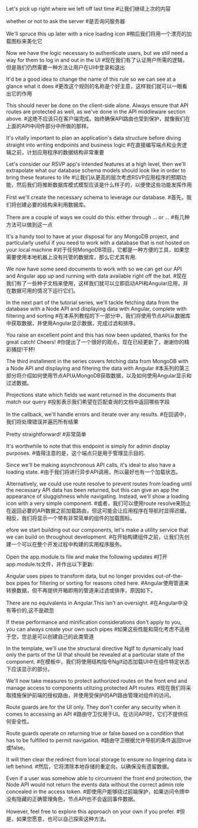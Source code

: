 Let's pick up right where we left off last time 
#让我们继续上次的内容

whether or not to ask the server 
#是否询问服务器

We'll spruce this up later with a nice loading icon 
#稍后我们将用一个漂亮的加载图标来美化它

Now we have the logic necessary to authenticate users, but we still need a way for them to log in and out in the UI
#现在我们有了认证用户所需的逻辑，但是我们仍然需要一种方法让用户在UI中登录和退出

It'd be a good idea to change the name of this rule so we can see at a glance what it does
#更改这个规则的名称是个好主意，这样我们就可以一眼看出它的作用

This should never be done on the client-side alone. Always ensure that API routes are protected as well, as we've done in the API middleware section above.
#这绝不应该只在客户端完成。始终确保API路由也受到保护，就像我们在上面的API中间件部分中所做的那样。

It's vitally important to plan an application's data structure before diving straight into writing endpoints and business logic
#在直接编写端点和业务逻辑之前，计划应用程序的数据结构非常重要

Let's consider our RSVP app's intended features at a high level, then we'll extrapolate what our database schema models should look like in order to bring these features to life
#让我们从更高的层次考虑RSVP应用程序的预期功能，然后我们将推断数据库模式模型应该是什么样子的，以便使这些功能发挥作用

First we'll create the necessary schema to leverage our database.
#首先，我们将创建必要的结构来利用数据库。

There are a couple of ways we could do this: either through ... or ... 
#有几种方法可以做到这一点

It's a handy tool to have at your disposal for any MongoDB project, and particularly useful if you need to work with a database that is not hosted on your local machine
#对于任何MongoDB项目，它都是一种方便的工具，如果您需要使用本地机器上没有托管的数据库，那么它尤其有用.

We now have some seed documents to work with so we can get our API and Angular app up and running with data available right off the bat.
#现在我们有了一些种子文档来使用，这样我们就可以立即启动API和Angular应用，并在数据可用的情况下运行它们。

In the next part of the tutorial series, we'll tackle fetching data from the database with a Node API and displaying data with Angular, complete with filtering and sorting
#在本系列教程的下一部分中，我们将使用节点API从数据库中获取数据，并使用Angular显示数据，完成过滤和排序。

You raise an excellent point and this has now been updated, thanks for the great catch! Cheers! 
#你提出了一个很好的观点，现在已经更新了，谢谢你的精彩捕捉!干杯!

The third installment in the series covers fetching data from MongoDB with a Node API and displaying and filtering the data with Angular 
#本系列的第三部分将介绍如何使用节点API从MongoDB获取数据，以及如何使用Angular显示和过滤数据。

Projections state which fields we want returned in the documents that match our query 
#投影表示我们希望在匹配查询的文档中返回哪些字段

In the callback, we'll handle errors and iterate over any results. 
#在回调中，我们将处理错误并遍历所有结果

Pretty straightforward! 
#非常简单

It's worthwhile to note that this endpoint is simply for admin display purposes.
#值得注意的是，这个端点只是用于管理显示目的. 

Since we'll be making asynchronous API calls, it's ideal to also have a loading state. 
#由于我们将进行异步API调用，所以最好也有一个加载状态。

Alternatively, we could use route resolve to prevent routes from loading until the necessary API data has been returned, but this can give an app the appearance of sluggishness while navigating. Instead, we'll show a loading icon with a very simple component.
#或者，我们可以使用route resolve来防止在返回必要的API数据之前加载路由，但这可能会让应用程序在导航时显得迟缓。相反，我们将显示一个带有非常简单的组件的加载图标。

efore we start building out our components, let's make a utility service that we can build on throughout development.
#在开始构建组件之前，让我们先创建一个可以在整个开发过程中构建的实用程序服务。

Open the app.module.ts file and make the following updates 
#打开app.module.ts文件，并作出以下更新:

Angular uses pipes to transform data, but no longer provides out-of-the-box pipes for filtering or sorting for reasons cited here. 
#Angular使用管道来转换数据，但不再提供开箱即用的管道来过滤或排序，原因如下。

There are no equivalents in Angular.This isn't an oversight.
#在Angular中没有等价的,这不是疏忽

If these performance and minification considerations don't apply to you, you can always create your own such pipes 
#如果这些性能和简化考虑不适用于您，您总是可以创建自己的此类管道

In the template, we'll use the structural directive NgIf to dynamically load only the parts of the UI that should be revealed at a particular state of the component. 
#在模板中，我们将使用结构指令NgIf动态加载UI中在组件特定状态下应该显示的部分。

We'll now take measures to protect authorized routes on the front end and manage access to components utilizing protected API routes. 
#现在我们将采取措施保护前端的授权路由，并使用受保护的API路由管理对组件的访问。

Route guards are for the UI only. They don't confer any security when it comes to accessing an API 
#路由守卫仅用于UI。在访问API时，它们不提供任何安全性。

Route guards operate on returning true or false based on a condition that has to be fulfilled to permit navigation.
#路由守卫根据允许导航的条件返回true或false。

It will then clear the redirect from local storage to ensure no lingering data is left behind.
#然后，它将清除本地存储的重定向，以确保没有遗留数据。

Even if a user was somehow able to circumvent the front end protection, the Node API would not return the events data without the correct admin role concealed in the access token.
#即使用户能够绕过前端保护，如果访问令牌中没有隐藏的正确管理角色，节点API也不会返回事件数据。

However, feel free to explore this approach on your own if you prefer. 
#但是，如果您愿意，也可以自己探索这种方法。
